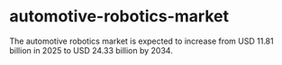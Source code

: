 # automotive-robotics-market
The automotive robotics market is expected to increase from USD 11.81 billion in 2025 to USD 24.33 billion by 2034.
